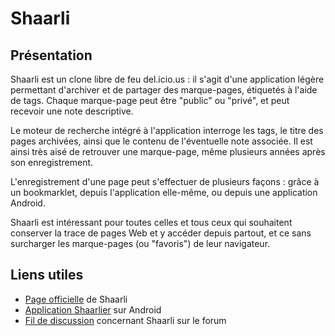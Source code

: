 # Shaarli

## Présentation

Shaarli est un clone libre de feu del.icio.us : il s'agit d'une application légère permettant d'archiver et de partager des marque-pages, étiquetés à l'aide de tags. Chaque marque-page peut être "public" ou "privé", et peut recevoir une note descriptive.

Le moteur de recherche intégré à l'application interroge les tags, le titre des pages archivées, ainsi que le contenu de l'éventuelle note associée. Il est ainsi très aisé de retrouver une marque-page, même plusieurs années après son enregistrement.

L'enregistrement d'une page peut s'effectuer de plusieurs façons : grâce à un bookmarklet, depuis l'application elle-même, ou depuis une application Android.

Shaarli est intéressant pour toutes celles et tous ceux qui souhaitent conserver la trace de pages Web et y accéder depuis partout, et ce sans surcharger les marque-pages (ou "favoris") de leur navigateur.

## Liens utiles

- [Page officielle](https://sebsauvage.net/wiki/doku.php?id=php:shaarli) de Shaarli
- [Application Shaarlier](https://f-droid.org/fr/packages/com.dimtion.shaarlier/) sur Android
- [Fil de discussion](https://forum.yunohost.org/t/shaarli-version-0-10-4/2200) concernant Shaarli sur le forum